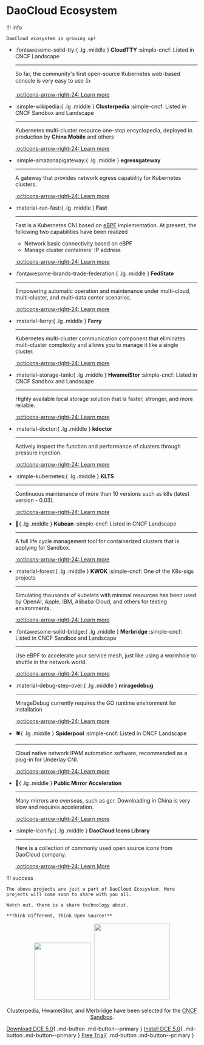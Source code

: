 # DaoCloud Ecosystem

!!! info

    DaoCloud ecosystem is growing up!

<div class="grid cards" markdown>

-   :fontawesome-solid-tty:{ .lg .middle } __CloudTTY__ :simple-cncf: Listed in CNCF Landscape

    ---

    So far, the community's first open-source Kubernetes web-based console is very easy to use 👍

    [:octicons-arrow-right-24: Learn more](./cloudtty.md)

-   :simple-wikipedia:{ .lg .middle } __Clusterpedia__ :simple-cncf: Listed in CNCF Sandbox and Landscape

    ---

    Kubernetes multi-cluster resource one-stop encyclopedia, deployed in production by **China Mobile** and others

    [:octicons-arrow-right-24: Learn more](./clusterpedia.md)

</div>

<div class="grid cards" markdown>

-   :simple-amazonapigateway:{ .lg .middle } __egressgateway__

    ---

    A gateway that provides network egress capability for Kubernetes clusters.

    [:octicons-arrow-right-24: Learn more](./egress-gw.md)

-   :material-run-fast:{ .lg .middle } __Fast__

    ---

    Fast is a Kubernetes CNI based on [eBPF](https://ebpf.io) implementation. At present, the following two capabilities have been realized

    - Network basic connectivity based on eBPF
    - Manage cluster containers' IP address

    [:octicons-arrow-right-24: Learn more](./fast.md)

</div>

<div class="grid cards" markdown>

-   :fontawesome-brands-trade-federation:{ .lg .middle } __FedState__

    ---

    Empowering automatic operation and maintenance under multi-cloud, multi-cluster, and multi-data center scenarios.

    [:octicons-arrow-right-24: Learn more](./fedstate.md)

-   :material-ferry:{ .lg .middle } __Ferry__

    ---

    Kubernetes multi-cluster communication component that eliminates multi-cluster complexity and allows you to manage it like a single cluster.

    [:octicons-arrow-right-24: Learn more](./ferry.md)

</div>

<div class="grid cards" markdown>

-   :material-storage-tank:{ .lg .middle } __HwameiStor__ :simple-cncf: Listed in CNCF Sandbox and Landscape

    ---

    Highly available local storage solution that is faster, stronger, and more reliable.

    [:octicons-arrow-right-24: Learn more](./hwameistor.md)

-   :material-doctor:{ .lg .middle } __kdoctor__

    ---

    Actively inspect the function and performance of clusters through pressure injection.

    [:octicons-arrow-right-24: Learn more](./kdoctor.md)

</div>

<div class="grid cards" markdown>

-   :simple-kubernetes:{ .lg .middle } __KLTS__

    ---

    Continuous maintenance of more than 10 versions such as k8s (latest version - 0.03).

    [:octicons-arrow-right-24: Learn more](./klts.md)

-   :peanuts:{ .lg .middle } __Kubean__ :simple-cncf: Listed in CNCF Landscape

    ---

    A full life cycle management tool for containerized clusters that is applying for Sandbox.

    [:octicons-arrow-right-24: Learn more](./kubean.md)

</div>

<div class="grid cards" markdown>

-   :material-forest:{ .lg .middle } __KWOK__ :simple-cncf: One of the K8s-sigs projects

    ---

    Simulating thousands of kubelets with minimal resources has been used by OpenAI, Apple, IBM, Alibaba Cloud, and others for testing environments.

    [:octicons-arrow-right-24: Learn more](./kwok.md)

-   :fontawesome-solid-bridge:{ .lg .middle } __Merbridge__ :simple-cncf: Listed in CNCF Sandbox and Landscape

    ---

    Use eBPF to accelerate your service mesh, just like using a wormhole to shuttle in the network world.

    [:octicons-arrow-right-24: Learn more](./merbridge.md)

</div>

<div class="grid cards" markdown>

-   :material-debug-step-over:{ .lg .middle } __miragedebug__

    ---

    MirageDebug currently requires the GO runtime environment for installation

    [:octicons-arrow-right-24: Learn more](./miragedebug.md)

-   :spider:{ .lg .middle } __Spiderpool__  :simple-cncf: Listed in CNCF Landscape

    ---

    Cloud native network IPAM automation software, recommended as a plug-in for Underlay CNI.

    [:octicons-arrow-right-24: Learn more](./spiderpool.md)

</div>

<div class="grid cards" markdown>

-   :speedboat:{ .lg .middle } __Public Mirror Acceleration__

    ---

    Many mirrors are overseas, such as gcr. Downloading in China is very slow and requires acceleration.

    [:octicons-arrow-right-24: Learn more](./mirror.md)

-   :simple-iconify:{ .lg .middle } __DaoCloud Icons Library__

    ---

    Here is a collection of commonly used open source icons from DaoCloud company.

    [:octicons-arrow-right-24: Learn More](./icons/index.md)

</div>

!!! success

    The above projects are just a part of DaoCloud Ecosystem. More projects will come soon to share with you all.

    Watch out, there is a share technology about.

    **Think Different, Think Open Source!**

<p align="center">
<img src="https://landscape.cncf.io/images/left-logo.svg" width="150"/>&nbsp;&nbsp;<img src="https://landscape.cncf.io/images/right-logo.svg" width="200"/>
<br/><br/>
Clusterpedia, HwameiStor, and Merbridge have been selected for the <a href="https://www.cncf.io/projects/clusterpedia/">CNCF Sandbox</a>.
</p>

[Download DCE 5.0](../download/index.md){ .md-button .md-button--primary }
[Install DCE 5.0](../install/index.md){ .md-button .md-button--primary }
[Free Trial](../dce/license0.md){ .md-button .md-button--primary }
